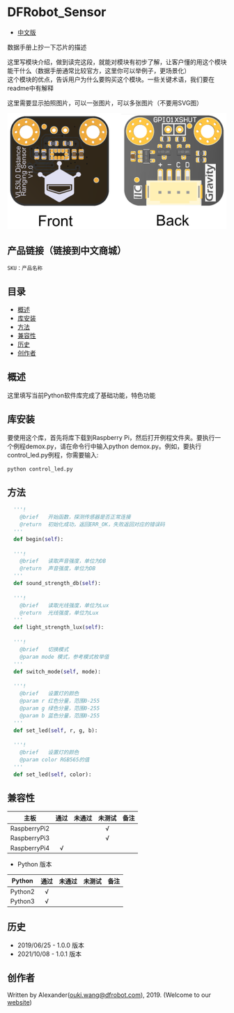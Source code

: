 # DFRobot_Sensor

- [中文版](./README_CN.md)

数据手册上抄一下芯片的描述

这里写模块介绍，做到读完这段，就能对模块有初步了解，让客户懂的用这个模块能干什么（数据手册通常比较官方，这里你可以举例子，更场景化）<br>
这个模块的优点，告诉用户为什么要购买这个模块。一些关键术语，我们要在readme中有解释

这里需要显示拍照图片，可以一张图片，可以多张图片（不要用SVG图）

![正反面svg效果图](../../resources/images/SEN0245svg1.png)


## 产品链接（链接到中文商城）

    SKU：产品名称

## 目录

* [概述](#概述)
* [库安装](#库安装)
* [方法](#方法)
* [兼容性](#兼容性y)
* [历史](#历史)
* [创作者](#创作者)

## 概述

这里填写当前Python软件库完成了基础功能，特色功能

## 库安装

要使用这个库，首先将库下载到Raspberry Pi，然后打开例程文件夹。要执行一个例程demox.py，请在命令行中输入python demox.py。例如，要执行control_led.py例程，你需要输入:

```python
python control_led.py
```



## 方法

```python
  '''!
    @brief   开始函数，探测传感器是否正常连接
    @return  初始化成功，返回ERR_OK，失败返回对应的错误码
  '''
  def begin(self):

  '''! 
    @brief   读取声音强度，单位为DB
    @return  声音强度，单位为DB
  '''
  def sound_strength_db(self):

  '''! 
    @brief   读取光线强度，单位为Lux
    @return  光线强度，单位为Lux
  '''
  def light_strength_lux(self):
  
  '''!
    @brief   切换模式
    @param mode 模式，参考模式枚举值
  '''
  def switch_mode(self, mode):

  '''!
    @brief   设置灯的颜色
    @param r 红色分量，范围0-255
    @param g 绿色分量，范围0-255
    @param b 蓝色分量，范围0-255
  '''
  def set_led(self, r, g, b):

  '''!
    @brief   设置灯的颜色
    @param color RGB565的值
  '''
  def set_led(self, color):
```

## 兼容性



| 主板         | 通过 | 未通过 | 未测试 | 备注 |
| ------------ | :--: | :----: | :----: | :--: |
| RaspberryPi2 |      |        |   √    |      |
| RaspberryPi3 |      |        |   √    |      |
| RaspberryPi4 |  √   |        |        |      |

* Python 版本

| Python  | 通过 | 未通过 | 未测试 | 备注 |
| ------- | :--: | :----: | :----: | ---- |
| Python2 |  √   |        |        |      |
| Python3 |  √   |        |        |      |

## 历史

- 2019/06/25 - 1.0.0 版本
- 2021/10/08 - 1.0.1 版本

## 创作者

Written by Alexander(ouki.wang@dfrobot.com), 2019. (Welcome to our [website](https://www.dfrobot.com/))

